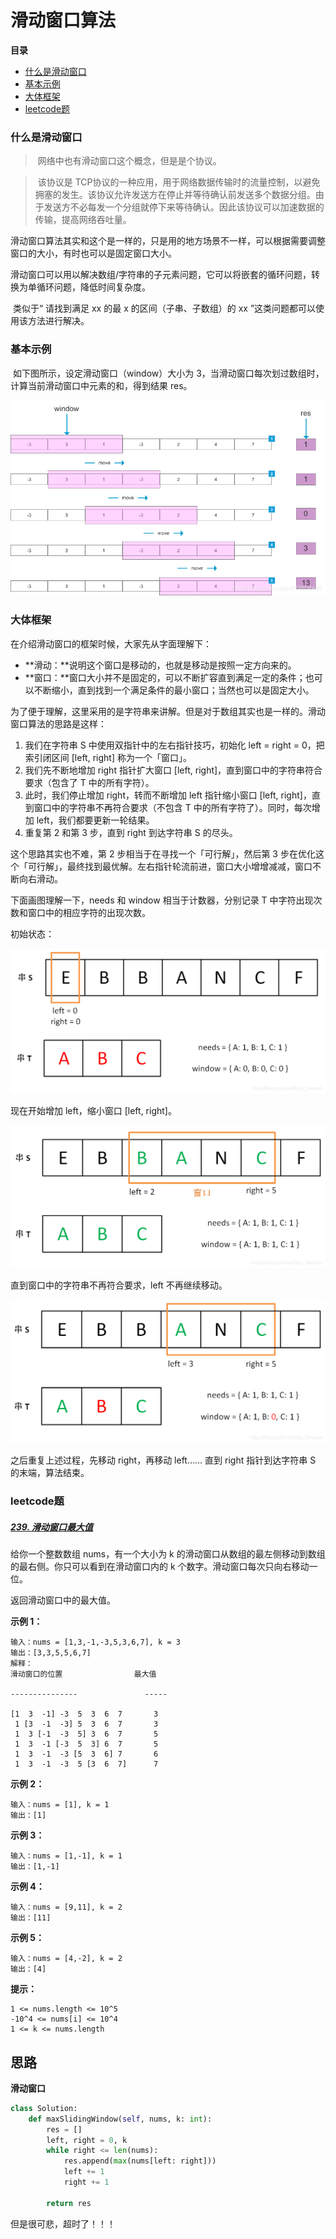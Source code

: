 # 滑动窗口算法

**目录**

- [什么是滑动窗口](#什么是滑动窗口)
- [基本示例](#基本示例)
- [大体框架](#大体框架)
- [leetcode题](#leetcode题)





### 什么是滑动窗口

> ​		网络中也有滑动窗口这个概念，但是是个协议。

> ​		该协议是 TCP协议的一种应用，用于网络数据传输时的流量控制，以避免拥塞的发生。该协议允许发送方在停止并等待确认前发送多个数据分组。由于发送方不必每发一个分组就停下来等待确认。因此该协议可以加速数据的传输，提高网络吞吐量。

​		滑动窗口算法其实和这个是一样的，只是用的地方场景不一样，可以根据需要调整窗口的大小，有时也可以是固定窗口大小。

​		滑动窗口可以用以解决数组/字符串的子元素问题，它可以将嵌套的循环问题，转换为单循环问题，降低时间复杂度。

​		类似于“ 请找到满足 xx 的最 x 的区间（子串、子数组）的 xx ”这类问题都可以使用该方法进行解决。



### 基本示例

​		如下图所示，设定滑动窗口（window）大小为 3，当滑动窗口每次划过数组时，计算当前滑动窗口中元素的和，得到结果 res。

![](https://raw.githubusercontent.com/affectalways/Flee-as-a-bird-to-your-mountain/main/img/%E6%BB%91%E5%8A%A8%E7%AA%97%E5%8F%A31.png)





### 大体框架

在介绍滑动窗口的框架时候，大家先从字面理解下：

- **滑动：**说明这个窗口是移动的，也就是移动是按照一定方向来的。
- **窗口：**窗口大小并不是固定的，可以不断扩容直到满足一定的条件；也可以不断缩小，直到找到一个满足条件的最小窗口；当然也可以是固定大小。

为了便于理解，这里采用的是字符串来讲解。但是对于数组其实也是一样的。滑动窗口算法的思路是这样：

1. 我们在字符串 S 中使用双指针中的左右指针技巧，初始化 left = right = 0，把索引闭区间 [left, right] 称为一个「窗口」。
2. 我们先不断地增加 right 指针扩大窗口 [left, right]，直到窗口中的字符串符合要求（包含了 T 中的所有字符）。
3. 此时，我们停止增加 right，转而不断增加 left 指针缩小窗口 [left, right]，直到窗口中的字符串不再符合要求（不包含 T 中的所有字符了）。同时，每次增加 left，我们都要更新一轮结果。
4. 重复第 2 和第 3 步，直到 right 到达字符串 S 的尽头。

这个思路其实也不难，第 2 步相当于在寻找一个「可行解」，然后第 3 步在优化这个「可行解」，最终找到最优解。左右指针轮流前进，窗口大小增增减减，窗口不断向右滑动。

下面画图理解一下，needs 和 window 相当于计数器，分别记录 T 中字符出现次数和窗口中的相应字符的出现次数。

初始状态：

![](https://raw.githubusercontent.com/affectalways/Flee-as-a-bird-to-your-mountain/main/img/%E6%BB%91%E5%8A%A8%E7%AA%97%E5%8F%A32.png)

现在开始增加 left，缩小窗口 [left, right]。

![](https://raw.githubusercontent.com/affectalways/Flee-as-a-bird-to-your-mountain/main/img/%E6%BB%91%E5%8A%A8%E7%AA%97%E5%8F%A33.png)

直到窗口中的字符串不再符合要求，left 不再继续移动。

![](https://raw.githubusercontent.com/affectalways/Flee-as-a-bird-to-your-mountain/main/img/%E6%BB%91%E5%8A%A8%E7%AA%97%E5%8F%A34.png)

之后重复上述过程，先移动 right，再移动 left…… 直到 right 指针到达字符串 S 的末端，算法结束。





### leetcode题

##### [239. 滑动窗口最大值](https://leetcode-cn.com/problems/sliding-window-maximum/)

给你一个整数数组 nums，有一个大小为 k 的滑动窗口从数组的最左侧移动到数组的最右侧。你只可以看到在滑动窗口内的 k 个数字。滑动窗口每次只向右移动一位。

返回滑动窗口中的最大值。

 

**示例 1：**

```
输入：nums = [1,3,-1,-3,5,3,6,7], k = 3
输出：[3,3,5,5,6,7]
解释：
滑动窗口的位置                最大值

---------------               -----

[1  3  -1] -3  5  3  6  7       3
 1 [3  -1  -3] 5  3  6  7       3
 1  3 [-1  -3  5] 3  6  7       5
 1  3  -1 [-3  5  3] 6  7       5
 1  3  -1  -3 [5  3  6] 7       6
 1  3  -1  -3  5 [3  6  7]      7
```

**示例 2：**

```
输入：nums = [1], k = 1
输出：[1]
```

**示例 3：**

```
输入：nums = [1,-1], k = 1
输出：[1,-1]
```

**示例 4：**

```
输入：nums = [9,11], k = 2
输出：[11]
```

**示例 5：**

```
输入：nums = [4,-2], k = 2
输出：[4]
```

**提示：**

```
1 <= nums.length <= 10^5
-10^4 <= nums[i] <= 10^4
1 <= k <= nums.length
```



## 思路

**滑动窗口**

```python
class Solution:
    def maxSlidingWindow(self, nums, k: int):
        res = []
        left, right = 0, k
        while right <= len(nums):
            res.append(max(nums[left: right]))
            left += 1
            right += 1

        return res
```

但是很可悲，超时了！！！